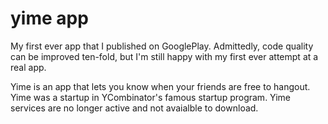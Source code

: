 # yime app

My first ever app that I published on GooglePlay. Admittedly, code quality can be improved ten-fold, but I'm still happy with my first ever attempt at a real app.

Yime is an app that lets you know when your friends are free to hangout. Yime was a startup in YCombinator's famous startup program. Yime services are no longer active and not avaialble to download.


